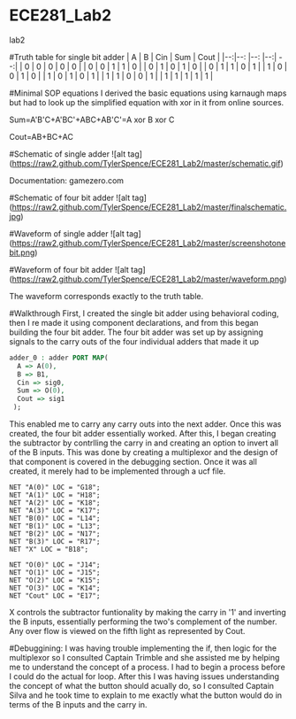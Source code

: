 ECE281_Lab2
===========

lab2

#Truth table for single bit adder
|  A |  B  |  Cin  |  Sum  |  Cout  |
|--:|--: |--: |--:| --:|
|  0 |  0  |  0  |   0 |   0 |
|  0 |  0  |  1  |   1 |   0 |
|  0 |  1  |  0  |   1 |   0 |
|  0 |   1 |  1  |   0 |   1 |
|  1 |  0  |  0  |   1 |   0 |
|  1 |  0  |  1  |   0 |   1 |
|  1 |  1  |  0  |   0 |   1 |
|  1 |  1  |  1  |   1 |   1 |

#Minimal SOP equations
I derived the basic equations using karnaugh maps but had to look up the simplified equation with xor in it from online sources. 

Sum=A'B'C+A'BC'+ABC+AB'C'=A xor B xor C

Cout=AB+BC+AC

#Schematic of single adder
![alt tag] (https://raw2.github.com/TylerSpence/ECE281_Lab2/master/schematic.gif)

Documentation:
gamezero.com

#Schematic of four bit adder
![alt tag] (https://raw2.github.com/TylerSpence/ECE281_Lab2/master/finalschematic.jpg)

#Waveform of single adder
![alt tag] (https://raw2.github.com/TylerSpence/ECE281_Lab2/master/screenshotonebit.png)

#Waveform of four bit adder
![alt tag] (https://raw2.github.com/TylerSpence/ECE281_Lab2/master/waveform.png)

The waveform corresponds exactly to the truth table. 

#Walkthrough
First, I created the single bit adder using behavioral coding, then I re made it using component declarations, and from this began building the four bit adder.
The four bit adder was set up by assigning signals to the carry outs of the four individual adders that made it up
```vhdl
adder_0 : adder PORT MAP(
  A => A(0),
  B => B1,
  Cin => sig0,
  Sum => O(0),
  Cout => sig1
 );
```
This enabled me to carry any carry outs into the next adder. 
Once this was created, the four bit adder essentially worked. After this, I began creating the subtractor by contrlling the carry in and creating an option to invert all of the B inputs. This was done by creating a multiplexor and the design of that component is covered in the debugging section. 
Once it was all created, it merely had to be implemented through a ucf file.
```ucf
NET "A(0)" LOC = "G18"; 
NET "A(1)" LOC = "H18";
NET "A(2)" LOC = "K18";
NET "A(3)" LOC = "K17"; 
NET "B(0)" LOC = "L14";
NET "B(1)" LOC = "L13";
NET "B(2)" LOC = "N17"; 
NET "B(3)" LOC = "R17";
NET "X" LOC = "B18";

NET "O(0)" LOC = "J14";
NET "O(1)" LOC = "J15";
NET "O(2)" LOC = "K15";
NET "O(3)" LOC = "K14";
NET "Cout" LOC = "E17";
```
X controls the subtractor funtionality by making the carry in '1' and inverting the B inputs, essentially performing the two's complement of the number.
Any over flow is viewed on the fifth light as represented by Cout.

#Debuggining:
I was having trouble implementing the if, then logic for the multiplexor so I consulted Captain Trimble and she assisted me by helping me to understand the concept of a process. I had to begin a process before I could do the actual for loop.
After this I was having issues understanding the concept of what the button should acually do, so I consulted Captain Silva and he took time to explain to me exactly what the button would do in terms of the B inputs and the carry in.
